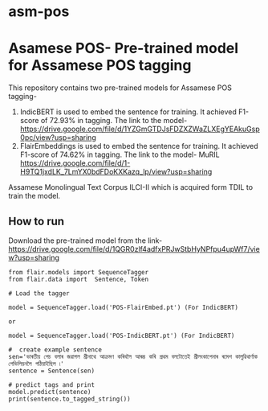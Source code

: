 # asm-pos
# Asamese POS- Pre-trained model for Assamese POS tagging

This repository contains two pre-trained models for Assamese POS tagging- 

1) IndicBERT is used to embed the sentence for training. It achieved F1-score of 72.93% in tagging. The link to the model- https://drive.google.com/file/d/1YZGmGTDJsFDZXZWaZLXEgYEAkuGsp0pc/view?usp=sharing
2) FlairEmbeddings is used to embed the sentence for training. It achieved F1-score of 74.62% in tagging. The link to the model- MuRIL https://drive.google.com/file/d/1-H9TQ1jxdLK_7LmYX0bdFDoKXKazq_lp/view?usp=sharing

Assamese Monolingual Text Corpus ILCI-II which is acquired form TDIL to train the model. 

## How to run

Download the pre-trained model from the link- https://drive.google.com/file/d/1QGR0zlf4adfxPRJwStbHyNPfpu4upWf7/view?usp=sharing

```
from flair.models import SequenceTagger
from flair.data import  Sentence, Token

# Load the tagger

model = SequenceTagger.load('POS-FlairEmbed.pt') (For IndicBERT)

or

model = SequenceTagger.load('POS-IndicBERT.pt') (For IndicBERT)

#  create example sentence
sen='ভাৰতীয় পেচ বলাৰ জৱাগল শ্রীনাথে আক্রমণ কৰিবলৈ আৰম্ভ কৰি প্রথম বলটোতেই শ্রীলংকাপেনাৰ ৰমেশ কালুৱিথার্ণাক পেভিলিয়নলৈ পঠিয়াইছিল ৷'
sentence = Sentence(sen)

# predict tags and print
model.predict(sentence)
print(sentence.to_tagged_string())

```
